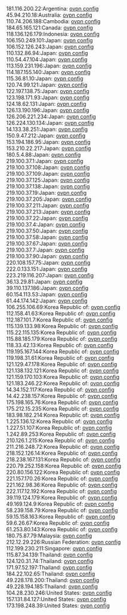 181.116.200.22:Argentina: [ovpn config](vpn/181_116_200_22.ovpn)  
45.94.210.18:Australia: [ovpn config](vpn/45_94_210_18.ovpn)  
110.74.206.188:Cambodia: [ovpn config](vpn/110_74_206_188.ovpn)  
184.65.165.121:Canada: [ovpn config](vpn/184_65_165_121.ovpn)  
118.136.126.179:Indonesia: [ovpn config](vpn/118_136_126_179.ovpn)  
106.150.249.101:Japan: [ovpn config](vpn/106_150_249_101.ovpn)  
106.152.126.243:Japan: [ovpn config](vpn/106_152_126_243.ovpn)  
110.132.86.94:Japan: [ovpn config](vpn/110_132_86_94.ovpn)  
110.54.47.104:Japan: [ovpn config](vpn/110_54_47_104.ovpn)  
113.159.231.196:Japan: [ovpn config](vpn/113_159_231_196.ovpn)  
114.187.155.140:Japan: [ovpn config](vpn/114_187_155_140.ovpn)  
115.36.81.10:Japan: [ovpn config](vpn/115_36_81_10.ovpn)  
120.74.99.121:Japan: [ovpn config](vpn/120_74_99_121.ovpn)  
122.197.138.75:Japan: [ovpn config](vpn/122_197_138_75.ovpn)  
123.198.171.93:Japan: [ovpn config](vpn/123_198_171_93.ovpn)  
124.18.62.131:Japan: [ovpn config](vpn/124_18_62_131.ovpn)  
126.13.190.196:Japan: [ovpn config](vpn/126_13_190_196.ovpn)  
126.206.221.234:Japan: [ovpn config](vpn/126_206_221_234.ovpn)  
126.224.130.134:Japan: [ovpn config](vpn/126_224_130_134.ovpn)  
14.133.38.251:Japan: [ovpn config](vpn/14_133_38_251.ovpn)  
150.9.47.212:Japan: [ovpn config](vpn/150_9_47_212.ovpn)  
153.194.186.95:Japan: [ovpn config](vpn/153_194_186_95.ovpn)  
153.210.22.217:Japan: [ovpn config](vpn/153_210_22_217.ovpn)  
180.5.4.88:Japan: [ovpn config](vpn/180_5_4_88.ovpn)  
219.100.37.1:Japan: [ovpn config](vpn/219_100_37_1.ovpn)  
219.100.37.108:Japan: [ovpn config](vpn/219_100_37_108.ovpn)  
219.100.37.109:Japan: [ovpn config](vpn/219_100_37_109.ovpn)  
219.100.37.125:Japan: [ovpn config](vpn/219_100_37_125.ovpn)  
219.100.37.138:Japan: [ovpn config](vpn/219_100_37_138.ovpn)  
219.100.37.19:Japan: [ovpn config](vpn/219_100_37_19.ovpn)  
219.100.37.205:Japan: [ovpn config](vpn/219_100_37_205.ovpn)  
219.100.37.211:Japan: [ovpn config](vpn/219_100_37_211.ovpn)  
219.100.37.213:Japan: [ovpn config](vpn/219_100_37_213.ovpn)  
219.100.37.22:Japan: [ovpn config](vpn/219_100_37_22.ovpn)  
219.100.37.4:Japan: [ovpn config](vpn/219_100_37_4.ovpn)  
219.100.37.50:Japan: [ovpn config](vpn/219_100_37_50.ovpn)  
219.100.37.58:Japan: [ovpn config](vpn/219_100_37_58.ovpn)  
219.100.37.67:Japan: [ovpn config](vpn/219_100_37_67.ovpn)  
219.100.37.7:Japan: [ovpn config](vpn/219_100_37_7.ovpn)  
219.100.37.90:Japan: [ovpn config](vpn/219_100_37_90.ovpn)  
220.108.157.75:Japan: [ovpn config](vpn/220_108_157_75.ovpn)  
222.0.133.151:Japan: [ovpn config](vpn/222_0_133_151.ovpn)  
223.219.116.207:Japan: [ovpn config](vpn/223_219_116_207.ovpn)  
36.13.29.81:Japan: [ovpn config](vpn/36_13_29_81.ovpn)  
39.110.137.186:Japan: [ovpn config](vpn/39_110_137_186.ovpn)  
60.154.113.53:Japan: [ovpn config](vpn/60_154_113_53.ovpn)  
61.44.174.142:Japan: [ovpn config](vpn/61_44_174_142.ovpn)  
106.255.106.69:Korea Republic of: [ovpn config](vpn/106_255_106_69.ovpn)  
112.158.41.63:Korea Republic of: [ovpn config](vpn/112_158_41_63.ovpn)  
112.187.101.7:Korea Republic of: [ovpn config](vpn/112_187_101_7.ovpn)  
115.139.133.98:Korea Republic of: [ovpn config](vpn/115_139_133_98.ovpn)  
115.22.115.135:Korea Republic of: [ovpn config](vpn/115_22_115_135.ovpn)  
115.88.185.179:Korea Republic of: [ovpn config](vpn/115_88_185_179.ovpn)  
118.33.42.13:Korea Republic of: [ovpn config](vpn/118_33_42_13.ovpn)  
119.195.167.144:Korea Republic of: [ovpn config](vpn/119_195_167_144.ovpn)  
119.198.31.61:Korea Republic of: [ovpn config](vpn/119_198_31_61.ovpn)  
121.129.47.178:Korea Republic of: [ovpn config](vpn/121_129_47_178.ovpn)  
121.138.132.121:Korea Republic of: [ovpn config](vpn/121_138_132_121.ovpn)  
121.159.170.103:Korea Republic of: [ovpn config](vpn/121_159_170_103.ovpn)  
121.183.246.22:Korea Republic of: [ovpn config](vpn/121_183_246_22.ovpn)  
14.34.152.117:Korea Republic of: [ovpn config](vpn/14_34_152_117.ovpn)  
14.42.238.157:Korea Republic of: [ovpn config](vpn/14_42_238_157.ovpn)  
175.198.165.76:Korea Republic of: [ovpn config](vpn/175_198_165_76.ovpn)  
175.212.15.235:Korea Republic of: [ovpn config](vpn/175_212_15_235.ovpn)  
183.98.182.214:Korea Republic of: [ovpn config](vpn/183_98_182_214.ovpn)  
1.225.136.12:Korea Republic of: [ovpn config](vpn/1_225_136_12.ovpn)  
1.227.51.107:Korea Republic of: [ovpn config](vpn/1_227_51_107.ovpn)  
1.242.89.253:Korea Republic of: [ovpn config](vpn/1_242_89_253.ovpn)  
210.126.1.215:Korea Republic of: [ovpn config](vpn/210_126_1_215.ovpn)  
211.216.248.72:Korea Republic of: [ovpn config](vpn/211_216_248_72.ovpn)  
218.152.126.14:Korea Republic of: [ovpn config](vpn/218_152_126_14.ovpn)  
218.238.167.131:Korea Republic of: [ovpn config](vpn/218_238_167_131.ovpn)  
220.79.252.158:Korea Republic of: [ovpn config](vpn/220_79_252_158.ovpn)  
220.80.156.122:Korea Republic of: [ovpn config](vpn/220_80_156_122.ovpn)  
221.157.170.26:Korea Republic of: [ovpn config](vpn/221_157_170_26.ovpn)  
221.162.98.36:Korea Republic of: [ovpn config](vpn/221_162_98_36.ovpn)  
222.117.12.192:Korea Republic of: [ovpn config](vpn/222_117_12_192.ovpn)  
39.119.124.179:Korea Republic of: [ovpn config](vpn/39_119_124_179.ovpn)  
49.169.124.9:Korea Republic of: [ovpn config](vpn/49_169_124_9.ovpn)  
58.239.158.79:Korea Republic of: [ovpn config](vpn/58_239_158_79.ovpn)  
59.15.158.163:Korea Republic of: [ovpn config](vpn/59_15_158_163.ovpn)  
59.6.26.67:Korea Republic of: [ovpn config](vpn/59_6_26_67.ovpn)  
61.253.80.143:Korea Republic of: [ovpn config](vpn/61_253_80_143.ovpn)  
180.75.87.79:Malaysia: [ovpn config](vpn/180_75_87_79.ovpn)  
212.12.29.226:Russian Federation: [ovpn config](vpn/212_12_29_226.ovpn)  
112.199.230.211:Singapore: [ovpn config](vpn/112_199_230_211.ovpn)  
115.87.34.139:Thailand: [ovpn config](vpn/115_87_34_139.ovpn)  
124.120.31.74:Thailand: [ovpn config](vpn/124_120_31_74.ovpn)  
171.97.52.197:Thailand: [ovpn config](vpn/171_97_52_197.ovpn)  
184.22.102.65:Thailand: [ovpn config](vpn/184_22_102_65.ovpn)  
49.228.178.200:Thailand: [ovpn config](vpn/49_228_178_200.ovpn)  
49.228.194.185:Thailand: [ovpn config](vpn/49_228_194_185.ovpn)  
104.28.230.246:United States: [ovpn config](vpn/104_28_230_246.ovpn)  
157.131.84.127:United States: [ovpn config](vpn/157_131_84_127.ovpn)  
173.198.248.39:United States: [ovpn config](vpn/173_198_248_39.ovpn)  
